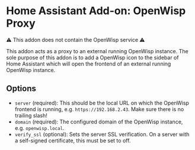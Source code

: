 # Home Assistant Add-on: OpenWisp Proxy

⚠️ This addon does not contain the OpenWisp service ⚠️

This addon acts as a proxy to an external running OpenWisp instance. 
The sole purpose of this addon is to add a OpenWisp icon to the sidebar of Home Assistant which will open the frontend of an external running OpenWisp instance.

## Options

- `server` (required): This should be the local URL on which the OpenWisp frontend is running, e.g. `https://192.168.2.43`. Make sure there is no trailing slash!
- `domain` (required): The configured domain of the OpenWisp instance, e.g. `openwisp.local`.
- `verify_ssl` (optional): Sets the server SSL verification. On a server with a self-signed certificate, this must be set to off.